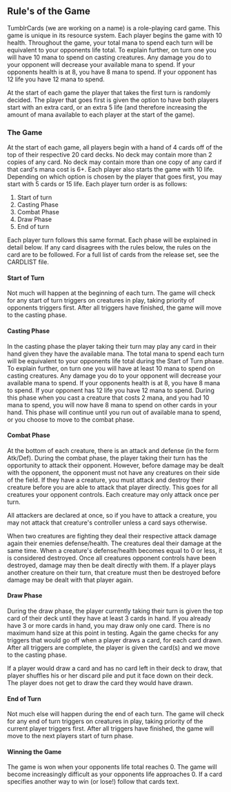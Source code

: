 ## Rule's of the Game

TumblrCards (we are working on a name) is a role-playing card game. This game is unique in its resource system. Each player begins the game with 10 health. Throughout the game, your total mana to spend each turn will be equivalent to your opponents life total. To explain further, on turn one you will have 10 mana to spend on casting creatures. Any damage you do to your opponent will decrease your available mana to spend. If your opponents health is at 8, you have 8 mana to spend. If your opponent has 12 life you have 12 mana to spend.

At the start of each game the player that takes the first turn is randomly decided. The player that goes first is given the option to have both players start with an extra card, or an extra 5 life (and therefore increasing the amount of mana available to each player at the start of the game).

### The Game

At the start of each game, all players begin with a hand of 4 cards off of the top of their respective 20 card decks. No deck may contain more than 2 copies of any card. No deck may contain more than one copy of any card if that card's mana cost is 6+. Each player also starts the game with 10 life. Depending on which option is chosen by the player that goes first, you may start with 5 cards or 15 life. Each player turn order is as follows:

1. Start of turn
2. Casting Phase
3. Combat Phase
4. Draw Phase
5. End of turn

Each player turn follows this same format. Each phase will be explained in detail below. If any card disagrees with the rules below, the rules on the card are to be followed. For a full list of cards from the release set, see the CARDLIST file.

#### Start of Turn

Not much will happen at the beginning of each turn. The game will check for any start of turn triggers on creatures in play, taking priority of opponents triggers first. After all triggers have finished, the game will move to the casting phase.

#### Casting Phase

In the casting phase the player taking their turn may play any card in their hand given they have the available mana. The total mana to spend each turn will be equivalent to your opponents life total during the Start of Turn phase. To explain further, on turn one you will have at least 10 mana to spend on casting creatures. Any damage you do to your opponent will decrease your available mana to spend. If your opponents health is at 8, you have 8 mana to spend. If your opponent has 12 life you have 12 mana to spend. During this phase when you cast a creature that costs 2 mana, and you had 10 mana to spend, you will now have 8 mana to spend on other cards in your hand. This phase will continue until you run out of available mana to spend, or you choose to move to the combat phase.

#### Combat Phase

At the bottom of each creature, there is an attack and defense (in the form Atk/Def). During the combat phase, the player taking their turn has the opportunity to attack their opponent. However, before damage may be dealt with the opponent, the opponent must not have any creatures on their side of the field. If they have a creature, you must attack and destroy their creature before you are able to attack that player directly. This goes for all creatures your opponent controls. Each creature may only attack once per turn.

All attackers are declared at once, so if you have to attack a creature, you may not attack that creature's controller unless a card says otherwise.

When two creatures are fighting they deal their respective attack damage again their enemies defense/health. The creatures deal their damage at the same time. When a creature's defense/health becomes equal to 0 or less, it is considered destroyed. Once all creatures opponent controls have been destroyed, damage may then be dealt directly with them. If a player plays another creature on their turn, that creature must then be destroyed before damage may be dealt with that player again.


#### Draw Phase

During the draw phase, the player currently taking their turn is given the top card of their deck until they have at least 3 cards in hand. If you already have 3 or more cards in hand, you may draw only one card. There is no maximum hand size at this point in testing. Again the game checks for any triggers that would go off when a player draws a card, for each card drawn. After all triggers are complete, the player is given the card(s) and we move to the casting phase.

If a player would draw a card and has no card left in their deck to draw, that player shuffles his or her discard pile and put it face down on their deck. The player does not get to draw the card they would have drawn.


#### End of Turn 

Not much else will happen during the end of each turn. The game will check for any end of turn triggers on creatures in play, taking priority of the current player triggers first. After all triggers have finished, the game will move to the next players start of turn phase.

#### Winning the Game

The game is won when your opponents life total reaches 0. The game will become increasingly difficult as your opponents life approaches 0. If a card specifies another way to win (or lose!) follow that cards text.